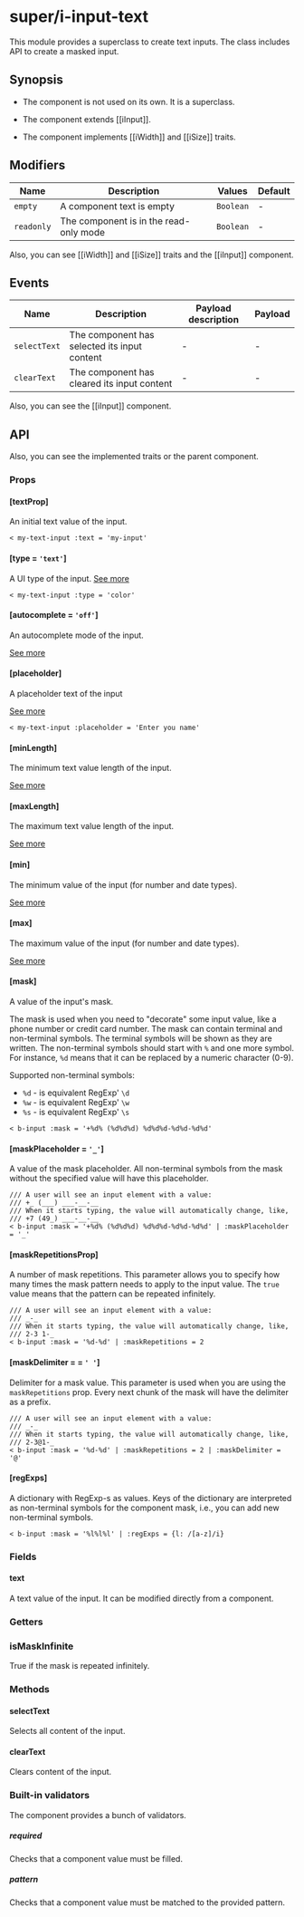 # super/i-input-text

This module provides a superclass to create text inputs. The class includes API to create a masked input.

## Synopsis

* The component is not used on its own. It is a superclass.

* The component extends [[iInput]].

* The component implements [[iWidth]] and [[iSize]] traits.

## Modifiers

| Name       | Description                            | Values    | Default |
| ---------- | -------------------------------------- | ----------| ------- |
| `empty`    | A component text is empty              | `Boolean` | -       |
| `readonly` | The component is in the read-only mode | `Boolean` | -       |

Also, you can see [[iWidth]] and [[iSize]] traits and the [[iInput]] component.

## Events

| Name         | Description                                  | Payload description | Payload |
| ------------ | -------------------------------------------- | ------------------- | ------- |
| `selectText` | The component has selected its input content | -                   | -       |
| `clearText`  | The component has cleared its input content  | -                   | -       |

Also, you can see the [[iInput]] component.

## API

Also, you can see the implemented traits or the parent component.

### Props

#### [textProp]

An initial text value of the input.

```
< my-text-input :text = 'my-input'
```

#### [type = `'text'`]

A UI type of the input.
[See more](https://developer.mozilla.org/en-US/docs/Web/HTML/Element/Input#input_types)

```
< my-text-input :type = 'color'
```

#### [autocomplete = `'off'`]

An autocomplete mode of the input.

[See more](https://developer.mozilla.org/en-US/docs/Web/HTML/Element/Input#htmlattrdefautocomplete)

#### [placeholder]

A placeholder text of the input

[See more](https://developer.mozilla.org/en-US/docs/Web/HTML/Element/Input#htmlattrdefplaceholder)

```
< my-text-input :placeholder = 'Enter you name'
```

#### [minLength]

The minimum text value length of the input.

[See more](https://developer.mozilla.org/en-US/docs/Web/HTML/Element/Input#htmlattrdefminlength)

#### [maxLength]

The maximum text value length of the input.

[See more](https://developer.mozilla.org/en-US/docs/Web/HTML/Element/Input#htmlattrdefmaxlength)

#### [min]

The minimum value of the input (for number and date types).

[See more](https://developer.mozilla.org/en-US/docs/Web/HTML/Element/Input#htmlattrdefmin)

#### [max]

The maximum value of the input (for number and date types).

[See more](https://developer.mozilla.org/en-US/docs/Web/HTML/Element/Input#htmlattrdefmax)

#### [mask]

A value of the input's mask.

The mask is used when you need to "decorate" some input value,
like a phone number or credit card number. The mask can contain terminal and non-terminal symbols.
The terminal symbols will be shown as they are written.
The non-terminal symbols should start with `%` and one more symbol. For instance, `%d` means that it can be
replaced by a numeric character (0-9).

Supported non-terminal symbols:

* `%d` - is equivalent RegExp' `\d`
* `%w` - is equivalent RegExp' `\w`
* `%s` - is equivalent RegExp' `\s`

```
< b-input :mask = '+%d% (%d%d%d) %d%d%d-%d%d-%d%d'
```

#### [maskPlaceholder = `'_'`]

A value of the mask placeholder.
All non-terminal symbols from the mask without the specified value will have this placeholder.

```
/// A user will see an input element with a value:
/// +_ (___) ___-__-__
/// When it starts typing, the value will automatically change, like,
/// +7 (49_) ___-__-__
< b-input :mask = '+%d% (%d%d%d) %d%d%d-%d%d-%d%d' | :maskPlaceholder = '_'
```

#### [maskRepetitionsProp]

A number of mask repetitions.
This parameter allows you to specify how many times the mask pattern needs to apply to the input value.
The `true` value means that the pattern can be repeated infinitely.

```
/// A user will see an input element with a value:
/// _-_
/// When it starts typing, the value will automatically change, like,
/// 2-3 1-_
< b-input :mask = '%d-%d' | :maskRepetitions = 2
```

#### [maskDelimiter =  = `' '`]

Delimiter for a mask value. This parameter is used when you are using the `maskRepetitions` prop.
Every next chunk of the mask will have the delimiter as a prefix.

```
/// A user will see an input element with a value:
/// _-_
/// When it starts typing, the value will automatically change, like,
/// 2-3@1-_
< b-input :mask = '%d-%d' | :maskRepetitions = 2 | :maskDelimiter = '@'
```

#### [regExps]

A dictionary with RegExp-s as values.
Keys of the dictionary are interpreted as non-terminal symbols for the component mask, i.e.,
you can add new non-terminal symbols.

```
< b-input :mask = '%l%l%l' | :regExps = {l: /[a-z]/i}
```

### Fields

#### text

A text value of the input. It can be modified directly from a component.

### Getters

### isMaskInfinite

True if the mask is repeated infinitely.

### Methods

#### selectText

Selects all content of the input.

#### clearText

Clears content of the input.

### Built-in validators

The component provides a bunch of validators.

##### required

Checks that a component value must be filled.

##### pattern

Checks that a component value must be matched to the provided pattern.
